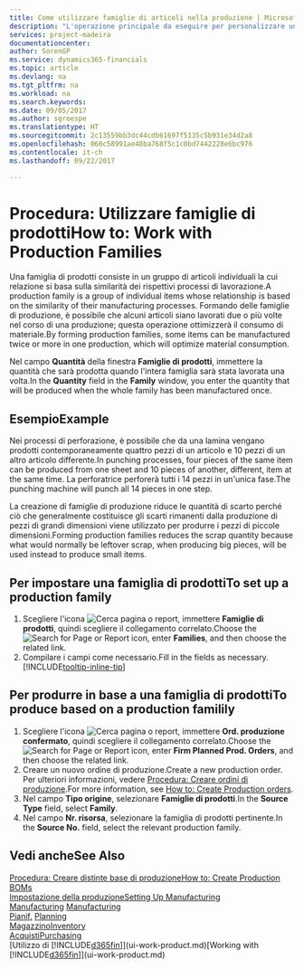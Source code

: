 ```yaml
---
title: Come utilizzare famiglie di articoli nella produzione | Microsoft Docs
description: "L'operazione principale da eseguire per personalizzare un calendario di base per la propria società, o per uno dei partner commerciali, è la modifica dello stato dei giorni lavorativi e non lavorativi."
services: project-madeira
documentationcenter: 
author: SorenGP
ms.service: dynamics365-financials
ms.topic: article
ms.devlang: na
ms.tgt_pltfrm: na
ms.workload: na
ms.search.keywords: 
ms.date: 09/05/2017
ms.author: sgroespe
ms.translationtype: HT
ms.sourcegitcommit: 2c13559bb3dc44cdb61697f5135c5b931e34d2a8
ms.openlocfilehash: 060c58991ae48ba768f5c1c0bd7442228e6bc976
ms.contentlocale: it-ch
ms.lasthandoff: 09/22/2017

---
```

# <a name="how-to-work-with-production-families"></a><span data-ttu-id="9328a-103">Procedura: Utilizzare famiglie di prodotti</span><span class="sxs-lookup"><span data-stu-id="9328a-103">How to: Work with Production Families</span></span>
<span data-ttu-id="9328a-104">Una famiglia di prodotti consiste in un gruppo di articoli individuali la cui relazione si basa sulla similarità dei rispettivi processi di lavorazione.</span><span class="sxs-lookup"><span data-stu-id="9328a-104">A production family is a group of individual items whose relationship is based on the similarity of their manufacturing processes.</span></span> <span data-ttu-id="9328a-105">Formando delle famiglie di produzione, è possibile che alcuni articoli siano lavorati due o più volte nel corso di una produzione; questa operazione ottimizzerà il consumo di materiale.</span><span class="sxs-lookup"><span data-stu-id="9328a-105">By forming production families, some items can be manufactured twice or more in one production, which will optimize material consumption.</span></span>

<span data-ttu-id="9328a-106">Nel campo **Quantità** della finestra **Famiglie di prodotti**, immettere la quantità che sarà prodotta quando l'intera famiglia sarà stata lavorata una volta.</span><span class="sxs-lookup"><span data-stu-id="9328a-106">In the **Quantity** field in the **Family** window, you enter the quantity that will be produced when the whole family has been manufactured once.</span></span>

## <a name="example"></a><span data-ttu-id="9328a-107">Esempio</span><span class="sxs-lookup"><span data-stu-id="9328a-107">Example</span></span>
<span data-ttu-id="9328a-108">Nei processi di perforazione, è possibile che da una lamina vengano prodotti contemporaneamente quattro pezzi di un articolo e 10 pezzi di un altro articolo differente.</span><span class="sxs-lookup"><span data-stu-id="9328a-108">In punching processes, four pieces of the same item can be produced from one sheet and 10 pieces of another, different, item at the same time.</span></span> <span data-ttu-id="9328a-109">La perforatrice perforerà tutti i 14 pezzi in un'unica fase.</span><span class="sxs-lookup"><span data-stu-id="9328a-109">The punching machine will punch all 14 pieces in one step.</span></span>

<span data-ttu-id="9328a-110">La creazione di famiglie di produzione riduce le quantità di scarto perché ciò che generalmente costituisce gli scarti rimanenti dalla produzione di pezzi di grandi dimensioni viene utilizzato per produrre i pezzi di piccole dimensioni.</span><span class="sxs-lookup"><span data-stu-id="9328a-110">Forming production families reduces the scrap quantity because what would normally be leftover scrap, when producing big pieces, will be used instead to produce small items.</span></span>

## <a name="to-set-up-a-production-family"></a><span data-ttu-id="9328a-111">Per impostare una famiglia di prodotti</span><span class="sxs-lookup"><span data-stu-id="9328a-111">To set up a production family</span></span>
1. <span data-ttu-id="9328a-112">Scegliere l'icona ![Cerca pagina o report](media/ui-search/search_small.png "icona Cerca pagina o report"), immettere **Famiglie di prodotti**, quindi scegliere il collegamento correlato.</span><span class="sxs-lookup"><span data-stu-id="9328a-112">Choose the ![Search for Page or Report](media/ui-search/search_small.png "Search for Page or Report icon") icon, enter **Families**, and then choose the related link.</span></span>
2. <span data-ttu-id="9328a-113">Compilare i campi come necessario.</span><span class="sxs-lookup"><span data-stu-id="9328a-113">Fill in the fields as necessary.</span></span> [!INCLUDE[tooltip-inline-tip](includes/tooltip-inline-tip_md.md)]

## <a name="to-produce-based-on-a-production-familily"></a><span data-ttu-id="9328a-114">Per produrre in base a una famiglia di prodotti</span><span class="sxs-lookup"><span data-stu-id="9328a-114">To produce based on a production familily</span></span>
1. <span data-ttu-id="9328a-115">Scegliere l'icona ![Cerca pagina o report](media/ui-search/search_small.png "icona Cerca pagina o report"), immettere **Ord. produzione confermato**, quindi scegliere il collegamento correlato.</span><span class="sxs-lookup"><span data-stu-id="9328a-115">Choose the ![Search for Page or Report](media/ui-search/search_small.png "Search for Page or Report icon") icon, enter **Firm Planned Prod. Orders**, and then choose the related link.</span></span>
2. <span data-ttu-id="9328a-116">Creare un nuovo ordine di produzione.</span><span class="sxs-lookup"><span data-stu-id="9328a-116">Create a new production order.</span></span> <span data-ttu-id="9328a-117">Per ulteriori informazioni, vedere [Procedura: Creare ordini di produzione](production-how-to-create-production-orders.md).</span><span class="sxs-lookup"><span data-stu-id="9328a-117">For more information, see [How to: Create Production orders](production-how-to-create-production-orders.md).</span></span>
3. <span data-ttu-id="9328a-118">Nel campo **Tipo origine**, selezionare **Famiglie di prodotti**.</span><span class="sxs-lookup"><span data-stu-id="9328a-118">In the **Source Type** field, select **Family**.</span></span>  
4. <span data-ttu-id="9328a-119">Nel campo **Nr. risorsa**, selezionare la famiglia di prodotti pertinente.</span><span class="sxs-lookup"><span data-stu-id="9328a-119">In the **Source No.** field, select the relevant production family.</span></span>

## <a name="see-also"></a><span data-ttu-id="9328a-120">Vedi anche</span><span class="sxs-lookup"><span data-stu-id="9328a-120">See Also</span></span>
[<span data-ttu-id="9328a-121">Procedura: Creare distinte base di produzione</span><span class="sxs-lookup"><span data-stu-id="9328a-121">How to: Create Production BOMs</span></span>](production-how-to-create-production-boms.md)  
[<span data-ttu-id="9328a-122">Impostazione della produzione</span><span class="sxs-lookup"><span data-stu-id="9328a-122">Setting Up Manufacturing</span></span>](production-configure-production-processes.md)  
<span data-ttu-id="9328a-123">[Manufacturing](production-manage-manufacturing.md)  </span><span class="sxs-lookup"><span data-stu-id="9328a-123">[Manufacturing](production-manage-manufacturing.md)  </span></span>  
<span data-ttu-id="9328a-124">[Pianif.](production-planning.md) </span><span class="sxs-lookup"><span data-stu-id="9328a-124">[Planning](production-planning.md) </span></span>  
[<span data-ttu-id="9328a-125">Magazzino</span><span class="sxs-lookup"><span data-stu-id="9328a-125">Inventory</span></span>](inventory-manage-inventory.md)  
[<span data-ttu-id="9328a-126">Acquisti</span><span class="sxs-lookup"><span data-stu-id="9328a-126">Purchasing</span></span>](purchasing-manage-purchasing.md)  
<span data-ttu-id="9328a-127">[Utilizzo di [!INCLUDE[d365fin](includes/d365fin_md.md)]](ui-work-product.md)</span><span class="sxs-lookup"><span data-stu-id="9328a-127">[Working with [!INCLUDE[d365fin](includes/d365fin_md.md)]](ui-work-product.md)</span></span>

